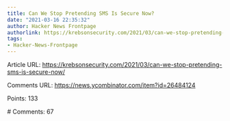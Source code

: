 ```yaml
---
title: Can We Stop Pretending SMS Is Secure Now?
date: "2021-03-16 22:35:32"
author: Hacker News Frontpage
authorlink: https://krebsonsecurity.com/2021/03/can-we-stop-pretending-sms-is-secure-now/
tags:
- Hacker-News-Frontpage
---
```


<p>Article URL: <a href="https://krebsonsecurity.com/2021/03/can-we-stop-pretending-sms-is-secure-now/">https://krebsonsecurity.com/2021/03/can-we-stop-pretending-sms-is-secure-now/</a></p>
<p>Comments URL: <a href="https://news.ycombinator.com/item?id=26484124">https://news.ycombinator.com/item?id=26484124</a></p>
<p>Points: 133</p>
<p># Comments: 67</p>
